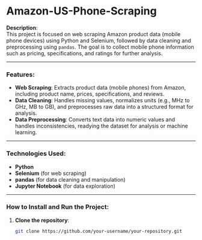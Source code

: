 # Amazon-US-Phone-Scraping

**Description**:  
This project is focused on web scraping Amazon product data (mobile phone devices) using Python and Selenium, followed by data cleaning and preprocessing using `pandas`. The goal is to collect mobile phone information such as pricing, specifications, and ratings for further analysis.

---

### Features:
- **Web Scraping**: Extracts product data (mobile phones) from Amazon, including product name, prices, specifications, and reviews.
- **Data Cleaning**: Handles missing values, normalizes units (e.g., MHz to GHz, MB to GB), and preprocesses raw data into a structured format for analysis.
- **Data Preprocessing**: Converts text data into numeric values and handles inconsistencies, readying the dataset for analysis or machine learning.

---

### Technologies Used:
- **Python**
- **Selenium** (for web scraping)
- **pandas** (for data cleaning and manipulation)
- **Jupyter Notebook** (for data exploration)

---

### How to Install and Run the Project:
1. **Clone the repository**:
   ```bash
   git clone https://github.com/your-username/your-repository.git
